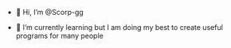- 👋 Hi, I’m @Scorp-gg

- 🌱 I’m currently learning but I am doing my best to create useful programs for many people



